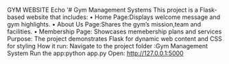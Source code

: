 
GYM WEBSITE
Echo ‘# Gym Management Systems
This project is a Flask-based website that includes:
•	Home Page:Displays welcome message and gym highlights.
•	About Us Page:Shares the gym’s mission,team and facilities.
•	Membership Page: Showcases memebership plans and services
   Purpose:
The project demonstrates Flask for dynamic web content and CSS for styling
How it run:
Navigate to the project folder :Gym Management System
Run the app:python app.py
Open: http://127.0.0.1:5000
